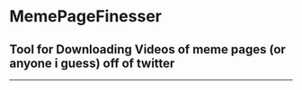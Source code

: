 ﻿# MemePageFinesser
 
 ## Tool for Downloading Videos of meme pages (or anyone i guess) off of twitter
 ---
